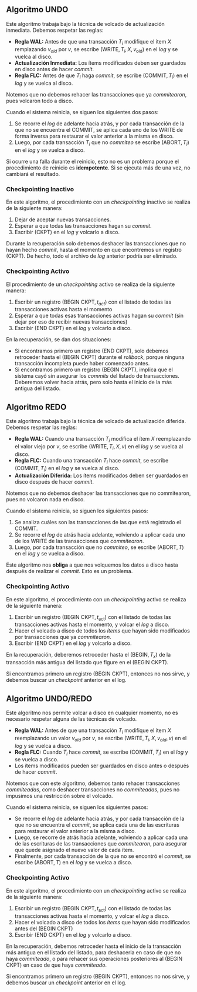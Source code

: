 ## Algoritmo UNDO

Este algoritmo trabaja bajo la técnica de volcado de actualización inmediata. Debemos respetar las reglas:

- **Regla WAL:** Antes de que una transacción $T_i$ modifique el ítem $X$ remplazando $v_{old}$ por $v$, se escribe $(\text{WRITE}, T_i, X, v_\text{old})$ en el *log* y se vuelca al disco.
- **Actualización Inmediata:** Los ítems modificados deben ser guardados en disco antes de hacer *commit*.
- **Regla FLC:** Antes de que $T_i$ haga *commit*, se escribe $(\text{COMMIT}, T_i)$ en el *log* y se vuelca al disco.

Notemos que no debemos rehacer las transacciones que ya *commitearon*, pues volcaron todo a disco.

Cuando el sistema reinicia, se siguen los siguientes dos pasos:

1. Se recorre el *log* de adelante hacia atrás, y por cada transacción de la que no se encuentra el $\text{COMMIT}$, se aplica cada uno de los $\text{WRITE}$ de forma inversa para restaurar el valor anterior a la misma en disco.
2. Luego, por cada transacción $T_i$ que no *commiteo* se escribe $(\text{ABORT}, T_i)$ en el *log* y se vuelca a disco.

Si ocurre una falla durante el reinicio, esto no es un problema porque el procedimiento de reinicio es **idempotente**. Si se ejecuta más de una vez, no cambiará el resultado.

### Checkpointing Inactivo

En este algoritmo, el procedimiento con un *checkpointing* inactivo se realiza de la siguiente manera:

1. Dejar de aceptar nuevas transacciones.
2. Esperar a que todas las transacciones hagan su *commit*.
3. Escribir $(\text{CKPT})$ en el *log* y volcarlo a disco.

Durante la recuperación solo debemos deshacer las transacciones que no hayan hecho *commit*, hasta el momento en que encontremos un registro $(\text{CKPT})$. De hecho, todo el archivo de *log* anterior podría ser eliminado.

### Checkpointing Activo

El procedimiento de un *checkpointing* activo se realiza de la siguiente manera:

1. Escribir un registro $(\text{BEGIN CKPT}, t_{act})$ con el listado de todas las transacciones activas hasta el momento
2. Esperar a que todas esas transacciones activas hagan su *commit* (sin dejar por eso de recibir nuevas transacciones)
3. Escribir $(\text{END CKPT})$ en el *log* y volcarlo a disco.

En la recuperación, se dan dos situaciones:

- Si encontramos primero un registro $(\text{END CKPT})$, solo debemos retroceder hasta el $(\text{BEGIN CKPT})$ durante el *rollback*, porque ninguna transacción incompleta puede haber comenzado antes.
- Si encontramos primero un registro $(\text{BEGIN CKPT})$, implica que el sistema cayó sin asegurar los *commits* del listado de transacciones. Deberemos volver hacia atrás, pero solo hasta el inicio de la más antigua del listado.

## Algoritmo REDO

Este algoritmo trabaja bajo la técnica de volcado de actualización diferida. Debemos respetar las reglas:

- **Regla WAL:** Cuando una transacción $T_i$ modifica el ítem $X$ reemplazando el valor viejo por $v$, se escribe $(\text{WRITE}, T_i, X, v)$ en el *log* y se vuelca al disco.
- **Regla FLC:** Cuando una transacción $T_i$ hace *commit*, se escribe $(\text{COMMIT}, T_i)$ en el *log* y se vuelca al disco.
- **Actualización Diferida:** Los ítems modificados deben ser guardados en disco después de hacer *commit*.

Notemos que no debemos deshacer las transacciones que no commitearon, pues no volcaron nada en disco.

Cuando el sistema reinicia, se siguen los siguientes pasos:

1. Se analiza cuáles son las transacciones de las que está registrado el $\text{COMMIT}$.
2. Se recorre el *log* de atrás hacia adelante, volviendo a aplicar cada uno de los $\text{WRITE}$ de las transacciones que *commitearon*.
3. Luego, por cada transacción que no *commiteo*, se escribe $(\text{ABORT}, T)$ en el *log* y se vuelca a disco.

Este algoritmo nos **obliga** a que nos volquemos los datos a disco hasta después de realizar el *commit*. Esto es un problema.

### Checkpointing Activo

En este algoritmo, el procedimiento con un *checkpointing* activo se realiza de la siguiente manera:

1. Escribir un registro $(\text{BEGIN CKPT}, t_\text{act})$ con el listado de todas las transacciones activas hasta el momento, y volcar el *log* a disco.
2. Hacer el volcado a disco de todos los *ítems* que hayan sido modificados por transacciones que ya *commitearon*.
3. Escribir $(\text{END CKPT})$ en el *log* y volcarlo a disco.

En la recuperación, deberemos retroceder hasta el $(\text{BEGIN}, T_x)$ de la transacción más antigua del listado que figure en el $(\text{BEGIN CKPT})$.

Si encontramos primero un registro $(\text{BEGIN CKPT})$, entonces no nos sirve, y debemos buscar un *checkpoint* anterior en el log.

## Algoritmo UNDO/REDO

Este algoritmo nos permite volcar a disco en cualquier momento, no es necesario respetar alguna de las técnicas de volcado.

- **Regla WAL:** Antes de que una transacción $T_i$ modifique el ítem $X$ reemplazando un valor $v_{old}$ por $v$, se escribe $(\text{WRITE}, T_i, X, v_{old}, v)$ en el *log* y se vuelca a disco.
- **Regla FLC:** Cuando $T_i$ hace *commit*, se escribe $(\text{COMMIT}, T_i)$ en el *log* y se vuelca a disco.
- Los ítems modificados pueden ser guardados en disco antes o después de hacer *commit*.

Notemos que con este algoritmo, debemos tanto rehacer transacciones *commiteadas*, como deshacer transacciones no *commiteadas*, pues no impusimos una restricción sobre el volcado.

Cuando el sistema reinicia, se siguen los siguientes pasos:

- Se recorre el *log* de adelante hacia atrás, y por cada transacción de la que no se encuentra el *commit*, se aplica cada una de las escrituras para restaurar el valor anterior a la misma a disco.
- Luego, se recorre de atrás hacia adelante, volviendo a aplicar cada una de las escrituras de las transacciones que *commitearon*, para asegurar que quede asignado el nuevo valor de cada ítem.
- Finalmente, por cada transacción de la que no se encontró el *commit*, se escribe $(\text{ABORT}, T)$ en el *log* y se vuelca a disco.

### Checkpointing Activo

En este algoritmo, el procedimiento con un *checkpointing* activo se realiza de la siguiente manera:

1. Escribir un registro $(\text{BEGIN CKPT}, t_\text{act})$ con el listado de todas las transacciones activas hasta el momento, y volcar el *log* a disco.
2. Hacer el volcado a disco de todos los *ítems* que hayan sido modificados antes del $(\text{BEGIN CKPT})$
3. Escribir $(\text{END CKPT})$ en el *log* y volcarlo a disco.

En la recuperación, debemos retroceder hasta el inicio de la transacción más antigua en el listado del listado, para deshacerla en caso de que no haya *commiteado*, o para rehacer sus operaciones posteriores al $(\text{BEGIN CKPT})$ en caso de que haya *commiteado*.

Si encontramos primero un registro $(\text{BEGIN CKPT})$, entonces no nos sirve, y debemos buscar un *checkpoint* anterior en el log.
